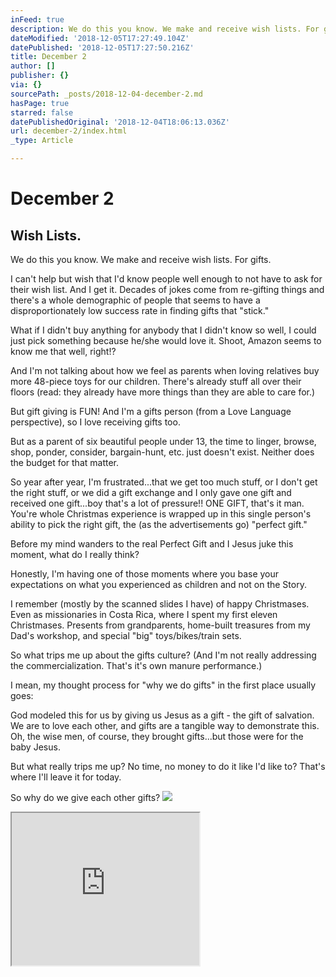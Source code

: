 ```yaml
---
inFeed: true
description: We do this you know. We make and receive wish lists. For gifts.
dateModified: '2018-12-05T17:27:49.104Z'
datePublished: '2018-12-05T17:27:50.216Z'
title: December 2
author: []
publisher: {}
via: {}
sourcePath: _posts/2018-12-04-december-2.md
hasPage: true
starred: false
datePublishedOriginal: '2018-12-04T18:06:13.036Z'
url: december-2/index.html
_type: Article

---
```

# December 2

## Wish Lists.

We do this you know. We make and receive wish lists. For gifts.

I can't help but wish that I'd know people well enough to not have to ask for their wish list. And I get it. Decades of jokes come from re-gifting things and there's a whole demographic of people that seems to have a disproportionately low success rate in finding gifts that "stick."

What if I didn't buy anything for anybody that I didn't know so well, I could just pick something because he/she would love it. Shoot, Amazon seems to know me that well, right!?

And I'm not talking about how we feel as parents when loving relatives buy more 48-piece toys for our children. There's already stuff all over their floors (read: they already have more things than they are able to care for.)

But gift giving is FUN! And I'm a gifts person (from a Love Language perspective), so I love receiving gifts too.

But as a parent of six beautiful people under 13, the time to linger, browse, shop, ponder, consider, bargain-hunt, etc. just doesn't exist. Neither does the budget for that matter.

So year after year, I'm frustrated...that we get too much stuff, or I don't get the right stuff, or we did a gift exchange and I only gave one gift and received one gift...boy that's a lot of pressure!! ONE GIFT, that's it man. You're whole Christmas experience is wrapped up in this single person's ability to pick the right gift, the (as the advertisements go) "perfect gift."

Before my mind wanders to the real Perfect Gift and I Jesus juke this moment, what do I really think?

Honestly, I'm having one of those moments where you base your expectations on what you experienced as children and not on the Story.

I remember (mostly by the scanned slides I have) of happy Christmases. Even as missionaries in Costa Rica, where I spent my first eleven Christmases. Presents from grandparents, home-built treasures from my Dad's workshop, and special "big" toys/bikes/train sets.

So what trips me up about the gifts culture? (And I'm not really addressing the commercialization. That's it's own manure performance.)

I mean, my thought process for "why we do gifts" in the first place usually goes:

God modeled this for us by giving us Jesus as a gift - the gift of salvation. We are to love each other, and gifts are a tangible way to demonstrate this. Oh, the wise men, of course, they brought gifts...but those were for the baby Jesus.

But what really trips me up? No time, no money to do it like I'd like to? That's where I'll leave it for today.

So why do we give each other gifts?
![](https://the-grid-user-content.s3-us-west-2.amazonaws.com/6c8a00f8-b4ef-4464-9156-c7224a28e274.jpg)

<iframe src="https://the-grid.github.io/ed-userhtml/?g=eJxNUcFOwzAMvfcroiHRVlpTNm603WESBy67ACeEUJq4W7o1qey0YkL8O-7WSdzi-Pk9v-fS2FFYUy2aOkPvw2JT5vy1iUrSaPuwSZrB6WC9S8xS0JKxqfiJhBgVipbrpiVRCSP3EJ5P0IELtD2_qf1OdZBQ-vHwWTDaNiL5j9meX0zCVKlACAO6CTMTaQQVYMYxQ8ENaQ33rLnCJKHmMj6E0NNTnmvvHOggG6Wh9v4oHYQc3Nf7a07mKFu6-27q7lSt7kdAYivV-CjX8UTG28teISvtvAFpHQGGLTQeIZndpUX0mxivh2mfpYivucT8uullLbFOnKZFmc-pRVE5BatPiuiSrfbdJZuFMCqo7IDQVIvJAO-PwA4o4MA5u70-oKXQKZI8kxvQ0NWA2XqedEPXewrMurrd6g84apdI" height="244" style=""></iframe>